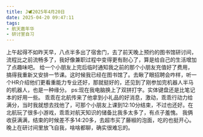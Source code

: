```yaml
---
title: J🕊️2025年4月20日
date: 2025-04-20 09:47:11
tags:
- 航天嘉年华
- 研讨室自习
---
```

上午起得不如昨天早，八点半多出了宿舍门，去了前天晚上预约的图书馆研讨间，流程比之前流畅多了，我好像兼职过程中变得更有耐心了，算是给自己的生活增加了点趣味吧。
给一个小朋友上完后临时通知我之前的那个小朋友充值好了费用，搞得我重新又安排一节课。这时候我已经在图书馆了。去瞅了眼招聘会咋样，听一个HR介绍他们更看重能力专业还好，那就挺好的，还见到了刚参加完机器人半马的机器人，也是一种缘分。
ps:现在我电脑换上了双拼打字。实体键盘还是比笔记本的好用一些。
乖乖在北航传来了他拿到小礼品的好消息，激动，乖乖行动力给满分，当时我就想去找他了，可那个小朋友上课到12:10分结束，不过也还好。在北航玩了很多小游戏，乖乖对航天知识的储备比我多太多了，有点子羞愧。
我俩收获满满，结束的时候差不多14:20多，去超市买了藤椒的泡面，吃的也挺开心。
晚上在研讨间里放飞自我，啥啥都聊，确实很难忘的。